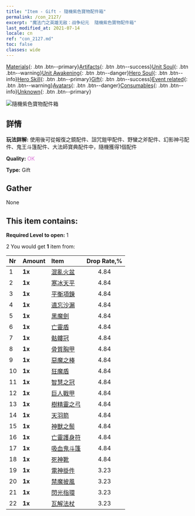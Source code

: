 ```yaml
---
title: "Item - Gift - 隨機紫色寶物配件箱"
permalink: /con_2127/
excerpt: "魔法门之英雄无敌：战争纪元  隨機紫色寶物配件箱"
last_modified_at: 2021-07-14
locale: cn
ref: "con_2127.md"
toc: false
classes: wide
---
```

 [Materials](/ItemsCN/){: .btn .btn--primary}[Artifacts](/ItemsCN/Artifacts/){: .btn .btn--success}[Unit Soul](/ItemsCN/UnitSoul/){: .btn .btn--warning}[Unit Awakening](/ItemsCN/UnitAwakening/){: .btn .btn--danger}[Hero Soul](/ItemsCN/HeroSoul/){: .btn .btn--info}[Hero Skill](/ItemsCN/HeroSkill/){: .btn .btn--primary}[Gift](/ItemsCN/Gift/){: .btn .btn--success}[Event related](/ItemsCN/Events/){: .btn .btn--warning}[Avatars](/ItemsCN/Avatars/){: .btn .btn--danger}[Consumables](/ItemsCN/Consumables/){: .btn .btn--info}[Unknown](/ItemsCN/Unknown/){: .btn .btn--primary}

 ![隨機紫色寶物配件箱](/images/t/i_907046.png)

## 詳情
 **玩法詳解:** 使用後可從報復之鏡配件、詛咒鎧甲配件、野蠻之斧配件、幻影神弓配件、鬼王斗篷配件、大法師寶典配件中，隨機獲得1個配件

 **Quality:** <span style="color: #DA70D6">OK</span>

 **Type:** Gift

## Gather

  None

## This item contains:

 **Required Level to open:** 1

 2 You would get **1** item  from:

  | Nr | Amount |     Item    | Drop Rate,% |
  |:---|:-------|:------------|:---------:|
  | 1 |  **1x** | [混亂火盆](/cn/Items/art_140/) | 4.84 | 
  | 2 |  **1x** | [寒冰天平](/cn/Items/art_141/) | 4.84 | 
  | 3 |  **1x** | [平衡項鍊](/cn/Items/art_142/) | 4.84 | 
  | 4 |  **1x** | [遺忘沙漏](/cn/Items/art_143/) | 4.84 | 
  | 5 |  **1x** | [黑魔劍](/cn/Items/art_121/) | 4.84 | 
  | 6 |  **1x** | [亡靈盾](/cn/Items/art_122/) | 4.84 | 
  | 7 |  **1x** | [骷髏冠](/cn/Items/art_123/) | 4.84 | 
  | 8 |  **1x** | [骨質胸甲](/cn/Items/art_124/) | 4.84 | 
  | 9 |  **1x** | [惡魔之棒](/cn/Items/art_125/) | 4.84 | 
  | 10 |  **1x** | [狂魔盾](/cn/Items/art_126/) | 4.84 | 
  | 11 |  **1x** | [智慧之冠](/cn/Items/art_127/) | 4.84 | 
  | 12 |  **1x** | [巨人戰甲](/cn/Items/art_128/) | 4.84 | 
  | 13 |  **1x** | [樹精靈之弓](/cn/Items/art_103/) | 4.84 | 
  | 14 |  **1x** | [天羽箭](/cn/Items/art_104/) | 4.84 | 
  | 15 |  **1x** | [神獸之鬃](/cn/Items/art_105/) | 4.84 | 
  | 16 |  **1x** | [亡靈護身符](/cn/Items/art_129/) | 4.84 | 
  | 17 |  **1x** | [吸血鬼斗篷](/cn/Items/art_130/) | 4.84 | 
  | 18 |  **1x** | [死神靴](/cn/Items/art_131/) | 4.84 | 
  | 19 |  **1x** | [電神掛件](/cn/Items/art_136/) | 3.23 | 
  | 20 |  **1x** | [禁魔披風](/cn/Items/art_137/) | 3.23 | 
  | 21 |  **1x** | [閃光指環](/cn/Items/art_138/) | 3.23 | 
  | 22 |  **1x** | [瓦解法杖](/cn/Items/art_139/) | 3.23 | 
